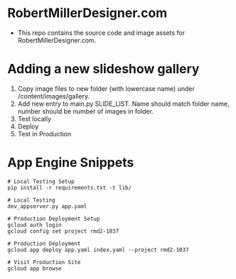 # RobertMillerDesigner.com

* This repo contains the source code and image assets for RobertMillerDesigner.com.

# Adding a new slideshow gallery

1. Copy image files to new folder (with lowercase name) under /content/images/gallery. 
2. Add new entry to main.py SLIDE_LIST. Name should match folder name, number should be number of images in folder.
3. Test locally
4. Deploy
5. Test in Production

# App Engine Snippets
```
# Local Testing Setup
pip install -r requirements.txt -t lib/

# Local Testing
dev_appserver.py app.yaml

# Production Deployment Setup
gcloud auth login
gcloud config set project rmd2-1037

# Production Deployment
gcloud app deploy app.yaml index.yaml --project rmd2-1037 

# Visit Production Site
gcloud app browse
```